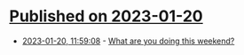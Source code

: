 # [Published on 2023-01-20](index.md)

* [2023-01-20, 11:59:08](https://lobste.rs/s/rosukz/what_are_you_doing_this_weekend) - [What are you doing this weekend?](https://lobste.rs/s/rosukz/what_are_you_doing_this_weekend)
